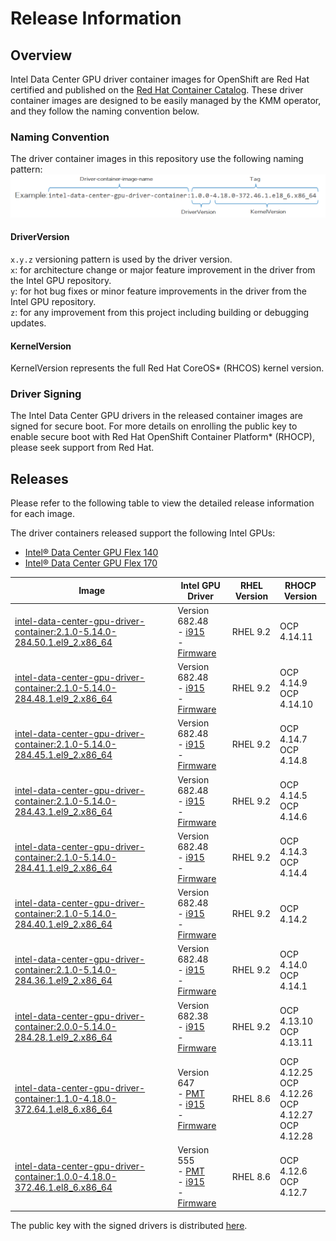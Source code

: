 # Release Information

## Overview
Intel Data Center GPU driver container images for OpenShift are Red Hat certified and published on the [Red Hat Container Catalog](https://catalog.redhat.com/software/containers/intel/intel-data-center-gpu-driver-container/6495ee55c8b2461e35fb8264). These driver container images are designed to be easily managed by the KMM operator, and they follow the naming convention below.

### Naming Convention
The driver container images in this repository use the following naming pattern:
![driver container image naming pattern](/release/driver-name.png)

#### DriverVersion 
`x.y.z` versioning pattern is used by the driver version.  
`x`: for architecture change or major feature improvement in the driver from the Intel GPU repository.   
`y`: for hot bug fixes or minor feature improvements in the driver from the Intel GPU repository.  
`z`: for any improvement from this project including building or debugging updates.  
#### KernelVersion 
KernelVersion represents the full Red Hat CoreOS* (RHCOS) kernel version.

### Driver Signing
The Intel Data Center GPU drivers in the released container images are signed for secure boot. For more details on enrolling the public key to enable secure boot with Red Hat OpenShift Container Platform* (RHOCP), please seek support from Red Hat.

## Releases  
Please refer to the following table to view the detailed release information for each image.

The driver containers released support the following Intel GPUs:  
- [Intel® Data Center GPU Flex 140](https://www.intel.com/content/www/us/en/products/sku/230020/intel-data-center-gpu-flex-140/specifications.html)   
-  [Intel® Data Center GPU Flex 170](https://www.intel.com/content/www/us/en/products/sku/230019/intel-data-center-gpu-flex-170/specifications.html)

| Image | Intel GPU Driver | RHEL Version | RHOCP Version |
| ------------- |------------- | ------------- | ------------- |
|[intel-data-center-gpu-driver-container:2.1.0-5.14.0-284.50.1.el9_2.x86_64](https://catalog.redhat.com/software/containers/intel/intel-data-center-gpu-driver-container/6495ee55c8b2461e35fb8264?tag=2.1.0-5.14.0-284.50.1.el9_2.x86_64) | Version 682.48 <br />- [i915](https://github.com/intel-gpu/intel-gpu-i915-backports/tree/I915_23WW51.5_682.48_23.6.42_230425.56) <br />- [Firmware](https://github.com/intel-gpu/intel-gpu-firmware/tree/23WW49.5_682.48) | RHEL 9.2 | OCP 4.14.11 |
|[intel-data-center-gpu-driver-container:2.1.0-5.14.0-284.48.1.el9_2.x86_64](https://catalog.redhat.com/software/containers/intel/intel-data-center-gpu-driver-container/6495ee55c8b2461e35fb8264?tag=2.1.0-5.14.0-284.48.1.el9_2.x86_64) | Version 682.48 <br />- [i915](https://github.com/intel-gpu/intel-gpu-i915-backports/tree/I915_23WW51.5_682.48_23.6.42_230425.56) <br />- [Firmware](https://github.com/intel-gpu/intel-gpu-firmware/tree/23WW49.5_682.48) | RHEL 9.2 | OCP 4.14.9 <br /> OCP 4.14.10 |
|[intel-data-center-gpu-driver-container:2.1.0-5.14.0-284.45.1.el9_2.x86_64](https://catalog.redhat.com/software/containers/intel/intel-data-center-gpu-driver-container/6495ee55c8b2461e35fb8264?tag=2.1.0-5.14.0-284.45.1.el9_2.x86_64) | Version 682.48 <br />- [i915](https://github.com/intel-gpu/intel-gpu-i915-backports/tree/I915_23WW51.5_682.48_23.6.42_230425.56) <br />- [Firmware](https://github.com/intel-gpu/intel-gpu-firmware/tree/23WW49.5_682.48) | RHEL 9.2 | OCP 4.14.7 <br /> OCP 4.14.8 |
|[intel-data-center-gpu-driver-container:2.1.0-5.14.0-284.43.1.el9_2.x86_64](https://catalog.redhat.com/software/containers/intel/intel-data-center-gpu-driver-container/6495ee55c8b2461e35fb8264?tag=2.1.0-5.14.0-284.43.1.el9_2.x86_64) | Version 682.48 <br />- [i915](https://github.com/intel-gpu/intel-gpu-i915-backports/tree/I915_23WW51.5_682.48_23.6.42_230425.56) <br />- [Firmware](https://github.com/intel-gpu/intel-gpu-firmware/tree/23WW49.5_682.48) | RHEL 9.2 | OCP 4.14.5 <br /> OCP 4.14.6 |
|[intel-data-center-gpu-driver-container:2.1.0-5.14.0-284.41.1.el9_2.x86_64](https://catalog.redhat.com/software/containers/intel/intel-data-center-gpu-driver-container/6495ee55c8b2461e35fb8264?tag=2.1.0-5.14.0-284.41.1.el9_2.x86_64) | Version 682.48 <br />- [i915](https://github.com/intel-gpu/intel-gpu-i915-backports/tree/I915_23WW51.5_682.48_23.6.42_230425.56) <br />- [Firmware](https://github.com/intel-gpu/intel-gpu-firmware/tree/23WW49.5_682.48) | RHEL 9.2 | OCP 4.14.3 <br /> OCP 4.14.4 |
|[intel-data-center-gpu-driver-container:2.1.0-5.14.0-284.40.1.el9_2.x86_64](https://catalog.redhat.com/software/containers/intel/intel-data-center-gpu-driver-container/6495ee55c8b2461e35fb8264?tag=2.1.0-5.14.0-284.40.1.el9_2.x86_64) | Version 682.48 <br />- [i915](https://github.com/intel-gpu/intel-gpu-i915-backports/tree/I915_23WW51.5_682.48_23.6.42_230425.56) <br />- [Firmware](https://github.com/intel-gpu/intel-gpu-firmware/tree/23WW49.5_682.48) | RHEL 9.2 | OCP 4.14.2 |
|[intel-data-center-gpu-driver-container:2.1.0-5.14.0-284.36.1.el9_2.x86_64](https://catalog.redhat.com/software/containers/intel/intel-data-center-gpu-driver-container/6495ee55c8b2461e35fb8264?tag=2.1.0-5.14.0-284.36.1.el9_2.x86_64) | Version 682.48 <br />- [i915](https://github.com/intel-gpu/intel-gpu-i915-backports/tree/I915_23WW51.5_682.48_23.6.42_230425.56) <br />- [Firmware](https://github.com/intel-gpu/intel-gpu-firmware/tree/23WW49.5_682.48) | RHEL 9.2 | OCP 4.14.0 <br /> OCP 4.14.1 |
|[intel-data-center-gpu-driver-container:2.0.0-5.14.0-284.28.1.el9_2.x86_64](https://catalog.redhat.com/software/containers/intel/intel-data-center-gpu-driver-container/6495ee55c8b2461e35fb8264?tag=2.0.0-5.14.0-284.28.1.el9_2.x86_64) | Version 682.38 <br />- [i915](https://github.com/intel-gpu/intel-gpu-i915-backports/tree/I915_23WW39.5_682.38_23.6.37_230425.49) <br />- [Firmware](https://github.com/intel-gpu/intel-gpu-firmware/tree/23WW39.5_682.38) | RHEL 9.2 | OCP 4.13.10 <br /> OCP 4.13.11 |
|[intel-data-center-gpu-driver-container:1.1.0-4.18.0-372.64.1.el8_6.x86_64](https://catalog.redhat.com/software/containers/intel/intel-data-center-gpu-driver-container/6495ee55c8b2461e35fb8264?tag=1.1.0-4.18.0-372.64.1.el8_6.x86_64) | Version 647 <br />- [PMT](https://github.com/intel-gpu/intel-gpu-pmt-backports/tree/23WW28.5_647.21_MAIN) <br />- [i915](https://github.com/intel-gpu/intel-gpu-i915-backports/tree/RHEL88_23WW28.5_647.21_23.5.19_230406.22) <br />- [Firmware](https://github.com/intel-gpu/intel-gpu-firmware/tree/23WW28.5_647.21) | RHEL 8.6 | OCP 4.12.25 <br /> OCP 4.12.26 <br /> OCP 4.12.27 <br /> OCP 4.12.28 |
|[intel-data-center-gpu-driver-container:1.0.0-4.18.0-372.46.1.el8_6.x86_64](https://catalog.redhat.com/software/containers/intel/intel-data-center-gpu-driver-container/6495ee55c8b2461e35fb8264?tag=1.0.0-4.18.0-372.46.1.el8_6.x86_64&push_date=1687547472450) | Version 555 <br />- [PMT](https://github.com/intel-gpu/intel-gpu-pmt-backports/tree/23WW06.5_555_MAIN) <br />- [i915](https://github.com/intel-gpu/intel-gpu-i915-backports/tree/RHEL86_23WW6.5_555_6469.0.3_221221.3) <br />- [Firmware](https://github.com/intel-gpu/intel-gpu-firmware/tree/23WW06.5_555) | RHEL 8.6 | OCP 4.12.6 <br /> OCP 4.12.7 |

The public key with the signed drivers is distributed [here](/release/dgpu_driver_public_key.der).
